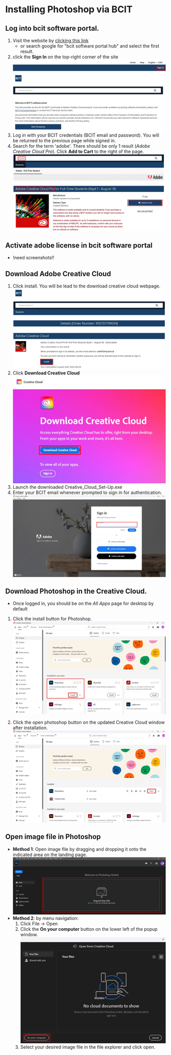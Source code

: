# Installing Photoshop via BCIT

## Log into bcit software portal.

1. Visit the website by [clicking this link](https://bcit.onthehub.com/WebStore/Welcome.aspx)
    - or search google for "bcit software portal hub" and select the first result.
2. click the **Sign In** on the top-right corner of the site
    ![software portal](./images-installation/install_1.jpg)
3. Log in with your BCIT credentials (BCIT email and password). You will be returned to the previous page while signed in.
4. Search for the term 'adobe'. There should be only 1 result (_Adobe Creative Cloud Pro_). Click **Add to Cart** to the right of the page.
    ![software portal](./images-installation/install_2.jpg)

## Activate adobe license in bcit software portal
* !need screenshots!!
    
## Download Adobe Creative Cloud

1. Click install. You will be lead to the download creative cloud webpage. ![portalACC install](./images-installation/install_3_1.jpg)
2. Click **Download Creative Cloud**
    ![software portal](./images-installation/DownloadCC.jpg)
3. Launch the downloaded Creative_Cloud_Set-Up.exe
4. Enter your BCIT email whenever prompted to sign in for authentication.
    ![CC adobe login](./images-installation/CC_BCIT_login.jpg)

## Download Photoshop in the Creative Cloud.

- Once logged in, you should be on the _All Apps_ page for desktop by default

1. Click the install button for Photoshop.
    ![CC Photoshop install](./images-installation/CC_landingpage.jpg)

2. Click the open photoshop button on the updated Creative Cloud window after installation.
    ![CC Photoshop open](./images-installation/CC_open_Ps_button.jpg)

## Open image file in Photoshop

- **Method 1**:
    Open image file by dragging and dropping it onto the indicated area on the landing page.
    ![Photoshop landing](./images-installation/Ps_landing_page.jpg)
- **Method 2**: by menu navigation:
    1. Click File -> Open
    2. Click the **On your computer** button on the lower left of the popup window.![CC Photoshop open](./images-installation/OpenfromCCwindow.jpg)
    3. Select your desired image file in the file explorer and click open.
